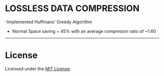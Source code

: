 # LOSSLESS DATA COMPRESSION

-Implemented Huffmans' Greedy Algorithm

- Normal Space saving ~ 45% with an average compresion ratio of ~1.60

***************************************************

# License

Licensed under the [MIT License](LICENSE).
